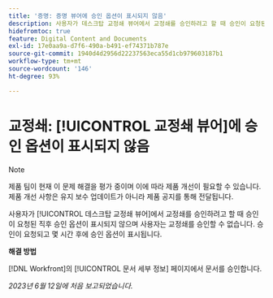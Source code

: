 ```yaml
---
title: '증명: 증명 뷰어에 승인 옵션이 표시되지 않음'
description: 사용자가 데스크탑 교정쇄 뷰어에서 교정쇄를 승인하려고 할 때 승인이 요청된 직후 승인 옵션이 표시되지 않으며 사용자는 교정쇄를 승인할 수 없습니다. 승인이 요청되고 몇 시간 후에 승인 옵션이 표시됩니다.
hidefromtoc: true
feature: Digital Content and Documents
exl-id: 17e0aa9a-d7f6-490a-b491-ef74371b787e
source-git-commit: 1940d4d2956d22237563eca55d1cb979603187b1
workflow-type: tm+mt
source-wordcount: '146'
ht-degree: 93%

---
```


# 교정쇄: [!UICONTROL 교정쇄 뷰어]에 승인 옵션이 표시되지 않음

>[!NOTE]
>
>제품 팀이 현재 이 문제 해결을 평가 중이며 이에 따라 제품 개선이 필요할 수 있습니다. 제품 개선 사항은 유지 보수 업데이트가 아니라 제품 공지를 통해 전달됩니다.

사용자가 [!UICONTROL 데스크탑 교정쇄 뷰어]에서 교정쇄를 승인하려고 할 때 승인이 요청된 직후 승인 옵션이 표시되지 않으며 사용자는 교정쇄를 승인할 수 없습니다. 승인이 요청되고 몇 시간 후에 승인 옵션이 표시됩니다.

**해결 방법**

[!DNL Workfront]의 [!UICONTROL 문서 세부 정보] 페이지에서 문서를 승인합니다.

_2023년 6월 12일에 처음 보고되었습니다._

<!--CHECK ME - NO VIEWS APRIL-JUNE 2025-->
